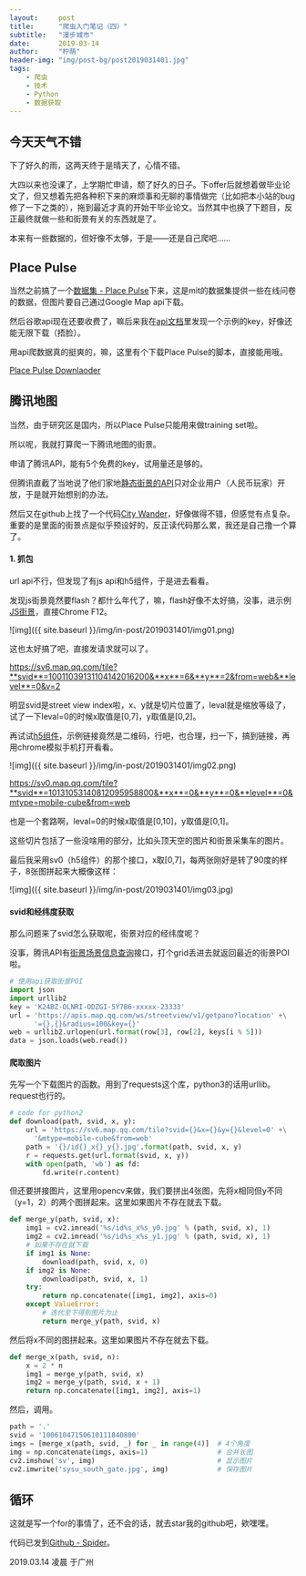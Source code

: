 ```yaml
---
layout:     post
title:      "爬虫入门笔记（四）"
subtitle:   "漫步城市"
date:       2019-03-14
author:     "柠萌"
header-img: "img/post-bg/post2019031401.jpg"
tags:
    - 爬虫
    - 技术
    - Python
    - 数据获取
---
```


## 今天天气不错

下了好久的雨，这两天终于是晴天了，心情不错。

大四以来也没课了，上学期忙申请，颓了好久的日子。下offer后就想着做毕业论文了，但又想着先把各种积下来的麻烦事和无聊的事情做完（比如把本小站的bug修了一下之类的），拖到最近才真的开始干毕业论文。当然其中也换了下题目，反正最终就做一些和街景有关的东西就是了。

本来有一些数据的，但好像不太够，于是——还是自己爬吧……

## Place Pulse

当然之前搞了一个[数据集 - Place Pulse](https//pulse.media.mit.edu/)下来，这是mit的数据集提供一些在线问卷的数据，但图片要自己通过Google Map api下载。

然后谷歌api现在还要收费了，嘛后来我在[api文档](https://developers.google.com/maps/documentation/streetview/intro)里发现一个示例的key，好像还能无限下载（捂脸）。

用api爬数据真的挺爽的，嘛，这里有个下载Place Pulse的脚本，直接能用哦。

[Place Pulse Downlaoder](https://github.com/wangleye/place_pulse_img_dowloader)

## 腾讯地图

当然，由于研究区是国内，所以Place Pulse只能用来做training set啦。

所以呢，我就打算爬一下腾讯地图的街景。

申请了腾讯API，能有5个免费的key，试用量还是够的。

但腾讯直截了当地说了他们家地[静态街景的API](https://lbs.qq.com/panostatic_v1/index.html)只对企业用户（人民币玩家）开放，于是就开始想别的办法。

然后又在github上找了一个代码[City Wander](https://github.com/neolinsu/CityWander)，好像做得不错，但感觉有点复杂。重要的是里面的街景点是似乎预设好的，反正读代码那么累，我还是自己撸一个算了。

#### 1. 抓包

url api不行，但发现了有js api和h5组件，于是进去看看。

发现js街景竟然要flash？都什么年代了，嘛，flash好像不太好搞，没事，进示例[JS街景](https://lbs.qq.com/javascript_v2/sample/sample-pano-face.html)，直接Chrome F12。

![img]({{ site.baseurl }}/img/in-post/2019031401/img01.png)

这也太好搞了吧，直接发请求就可以了。

https://sv6.map.qq.com/tile?**svid**=10011039131104142016200&**x**=6&**y**=2&from=web&**level**=0&v=2

明显svid是street view index啦，x、y就是切片位置了，leval就是缩放等级了，试了一下leval=0的时候x取值是[0,7]，y取值是[0,2]。

再试试[h5组件](https://lbs.qq.com/tool/component-streetview.html)，示例链接竟然是二维码，行吧，也合理，扫一下，搞到链接，再用chrome模拟手机打开看看。

![img]({{ site.baseurl }}/img/in-post/2019031401/img02.png)

https://sv0.map.qq.com/tile?**svid**=10131053140812095958800&**x**=0&**y**=0&**level**=0&mtype=mobile-cube&from=web

也是一个套路啊，leval=0的时候x取值是[0,10]，y取值是[0,1]。

这些切片包括了一些没啥用的部分，比如头顶天空的图片和街景采集车的图片。

最后我采用sv0（h5组件）的那个接口，x取[0,7]，每两张刚好是转了90度的样子，8张图拼起来大概像这样：

![img]({{ site.baseurl }}/img/in-post/2019031401/img03.jpg)

#### svid和经纬度获取

那么问题来了svid怎么获取呢，街景对应的经纬度呢？

没事，腾讯API有[街景场景信息查询](https://lbs.qq.com/webservice_v1/guide-adsorb.html)接口，打个grid丢进去就返回最近的街景POI啦。

``` python
# 使用api获取街景POI
import json
import urllib2
key = 'K24BZ-OLNRI-ODZGI-5Y7B6-xxxxx-23333'
url = 'https://apis.map.qq.com/ws/streetview/v1/getpano?location' +\
      '={},{}&radius=100&key={}'
web = urllib2.urlopen(url.format(row[3], row[2], keys[i % 5]))
data = json.loads(web.read())

```

#### 爬取图片

先写一个下载图片的函数。用到了requests这个库，python3的话用urllib。request也行的。

``` python
# code for python2
def download(path, svid, x, y):
    url = 'https://sv6.map.qq.com/tile?svid={}&x={}&y={}&level=0' +\
      '&mtype=mobile-cube&from=web'
    path = '{}/id{}_x{}_y{}.jpg'.format(path, svid, x, y)
    r = requests.get(url.format(svid, x, y))
    with open(path, 'wb') as fd:
        fd.write(r.content)

```

但还要拼接图片，这里用opencv来做，我们要拼出4张图，先将x相同但y不同（y=1，2）的两个图拼起来。这里如果图片不存在就去下载。

``` python
def merge_y(path, svid, x):
    img1 = cv2.imread('%s/id%s_x%s_y0.jpg' % (path, svid, x), 1)
    img2 = cv2.imread('%s/id%s_x%s_y1.jpg' % (path, svid, x), 1)
    # 如果不存在就下载
    if img1 is None:
        download(path, svid, x, 0)
    if img2 is None:
        download(path, svid, x, 1)
    try:
        return np.concatenate([img1, img2], axis=0)
    except ValueError:
        # 迭代至下得到图片为止
        return merge_y(path, svid, x)

```

然后将x不同的图拼起来。这里如果图片不存在就去下载。

``` python
def merge_x(path, svid, n):
    x = 2 * n
    img1 = merge_y(path, svid, x)
    img2 = merge_y(path, svid, x + 1)
    return np.concatenate([img1, img2], axis=1)

```

然后，调用。

``` python
path = '.'
svid = '10061047150610111840800'
imgs = [merge_x(path, svid, _) for _ in range(4)]  # 4个角度
img = np.concatenate(imgs, axis=1)                 # 合并长图
cv2.imshow('sv', img)                              # 显示图片
cv2.imwrite('sysu_south_gate.jpg', img)            # 保存图片

```

## 循环

这就是写一个for的事情了，还不会的话，就去star我的github吧，欸嘿嘿。

代码已发到[Github - Spider](https://github.com/codeRimoe/Spider/tree/master/demo/Level_4)。

2019.03.14 凌晨 于广州
